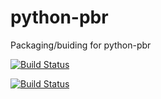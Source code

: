 # python-pbr
Packaging/buiding for python-pbr


[![Build Status](https://travis-ci.org/intel-hpdd/python-pbr.svg?branch=master)](https://travis-ci.org/intel-hpdd/python-pbr)

[![Build Status](https://copr.fedorainfracloud.org/coprs/managerforlustre/manager-for-lustre/package/python-pbr/status_image/last_build.png)](https://copr.fedorainfracloud.org/coprs/managerforlustre/manager-for-lustre/package/python-pbr/)
